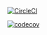 [![CircleCI](https://circleci.com/gh/bperquku/spring5-mongo-recipe-app.svg?style=svg)](https://circleci.com/gh/bperquku/spring5-mongo-recipe-app)

[![codecov](https://codecov.io/gh/bperquku/spring5-mongo-recipe-app/branch/master/graph/badge.svg)](https://codecov.io/gh/bperquku/spring5-mongo-recipe-app)